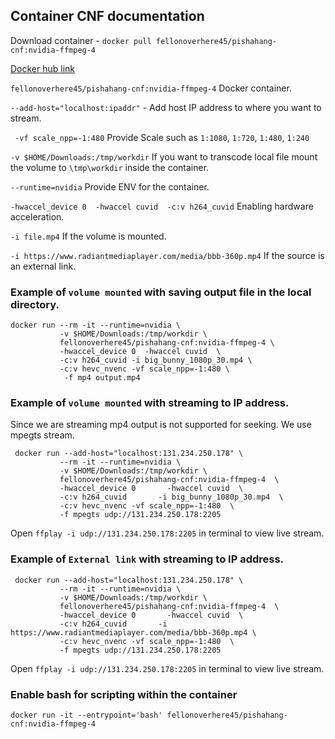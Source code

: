 ## Container CNF documentation
Download container - `docker pull fellonoverhere45/pishahang-cnf:nvidia-ffmpeg-4`

[Docker hub link](https://hub.docker.com/r/fellonoverhere45/pishahang-cnf/tags)

`fellonoverhere45/pishahang-cnf:nvidia-ffmpeg-4` Docker container.

`--add-host="localhost:ipaddr"` - Add host IP address to where you want to stream.

` -vf scale_npp=-1:480` Provide Scale such as `1:1080`, `1:720`, `1:480`, `1:240`

`-v $HOME/Downloads:/tmp/workdir` If you want to transcode local file mount the volume to `\tmp\workdir` inside the container.

`--runtime=nvidia` Provide ENV for the container.

`-hwaccel_device 0  -hwaccel cuvid  -c:v h264_cuvid` Enabling hardware acceleration.

`-i file.mp4` If the volume is mounted.

`-i https://www.radiantmediaplayer.com/media/bbb-360p.mp4` If the source is an external link.

### Example of `volume mounted` with saving output file in the local directory.

```
docker run --rm -it --runtime=nvidia \
           -v $HOME/Downloads:/tmp/workdir \
           fellonoverhere45/pishahang-cnf:nvidia-ffmpeg-4 \
           -hwaccel_device 0  -hwaccel cuvid  \ 
           -c:v h264_cuvid -i big_bunny_1080p_30.mp4 \
           -c:v hevc_nvenc -vf scale_npp=-1:480 \
            -f mp4 output.mp4
```

### Example of `volume mounted` with streaming to IP address.

Since we are streaming mp4 output is not supported for seeking. We use mpegts stream.

```
 docker run --add-host="localhost:131.234.250.178" \
           --rm -it --runtime=nvidia \
           -v $HOME/Downloads:/tmp/workdir \
           fellonoverhere45/pishahang-cnf:nvidia-ffmpeg-4  \
           -hwaccel_device 0       -hwaccel cuvid  \
           -c:v h264_cuvid       -i big_bunny_1080p_30.mp4  \
           -c:v hevc_nvenc -vf scale_npp=-1:480  \
           -f mpegts udp://131.234.250.178:2205 
  ```

Open `ffplay -i udp://131.234.250.178:2205` in terminal to view live stream.


### Example of `External link` with streaming to IP address.

```
 docker run --add-host="localhost:131.234.250.178" \
           --rm -it --runtime=nvidia \
           -v $HOME/Downloads:/tmp/workdir \
           fellonoverhere45/pishahang-cnf:nvidia-ffmpeg-4  \
           -hwaccel_device 0       -hwaccel cuvid  \
           -c:v h264_cuvid       -i https://www.radiantmediaplayer.com/media/bbb-360p.mp4 \
           -c:v hevc_nvenc -vf scale_npp=-1:480  \
           -f mpegts udp://131.234.250.178:2205 
  ```

Open `ffplay -i udp://131.234.250.178:2205` in terminal to view live stream.


### Enable bash for scripting within the container
 ```
docker run -it --entrypoint='bash' fellonoverhere45/pishahang-cnf:nvidia-ffmpeg-4 
```

